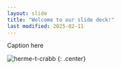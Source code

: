```yaml
---
layout: slide
title: "Welcome to our slide deck!"
last modified: 2025-02-11
---
```


Caption here

![herme-t-crabb](https://octodex.github.com/images/herme-t-crabb.png)
{: .center}
